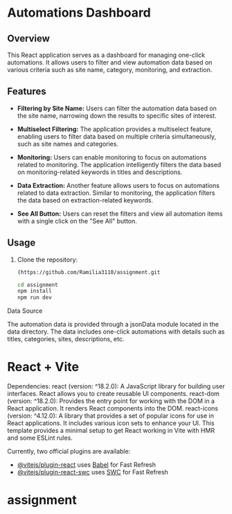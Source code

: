 # Automations Dashboard

## Overview

This React application serves as a dashboard for managing one-click automations. It allows users to filter and view automation data based on various criteria such as site name, category, monitoring, and extraction.

## Features

- **Filtering by Site Name:** Users can filter the automation data based on the site name, narrowing down the results to specific sites of interest.

- **Multiselect Filtering:** The application provides a multiselect feature, enabling users to filter data based on multiple criteria simultaneously, such as site names and categories.

- **Monitoring:** Users can enable monitoring to focus on automations related to monitoring. The application intelligently filters the data based on monitoring-related keywords in titles and descriptions.

- **Data Extraction:** Another feature allows users to focus on automations related to data extraction. Similar to monitoring, the application filters the data based on extraction-related keywords.

- **See All Button:** Users can reset the filters and view all automation items with a single click on the "See All" button.

## Usage

1. Clone the repository:

   ```bash
   (https://github.com/Ramilia3110/assignment.git

   cd assignment
   npm install
   npm run dev
   ```

Data Source

The automation data is provided through a jsonData module located in the data directory. The data includes one-click automations with details such as titles, categories, sites, descriptions, etc.

# React + Vite

Dependencies:
react (version: ^18.2.0):
A JavaScript library for building user interfaces. React allows you to create reusable UI components.
react-dom (version: ^18.2.0):
Provides the entry point for working with the DOM in a React application. It renders React components into the DOM.
react-icons (version: ^4.12.0):
A library that provides a set of popular icons for use in React applications. It includes various icon sets to enhance your UI.
This template provides a minimal setup to get React working in Vite with HMR and some ESLint rules.

Currently, two official plugins are available:

- [@vitejs/plugin-react](https://github.com/vitejs/vite-plugin-react/blob/main/packages/plugin-react/README.md) uses [Babel](https://babeljs.io/) for Fast Refresh
- [@vitejs/plugin-react-swc](https://github.com/vitejs/vite-plugin-react-swc) uses [SWC](https://swc.rs/) for Fast Refresh

# assignment

